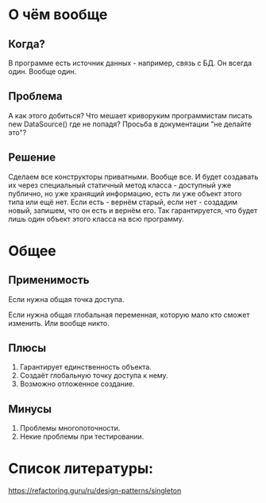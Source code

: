 # О чём вообще
## Когда?
В программе есть источник данных - например, связь с БД. Он всегда один. Вообще один. 

## Проблема
А как этого добиться? Что мешает криворуким программистам писать new DataSource() где не попадя? Просьба в документации "не делайте это"?

## Решение
Сделаем все конструкторы приватными. Вообще все. И будет создавать их через специальный статичный метод класса - доступный уже публично, но уже хранящий информацию, есть ли уже объект этого типа или ещё нет. Если есть - вернём старый, если нет - создадим новый, запишем, что он есть и вернём его.
Так гарантируется, что будет лишь один объект этого класса на всю программу.

# Общее

## Применимость
Если нужна общая точка доступа.

Если нужна общая глобальная переменная, которую мало кто сможет изменить. Или вообще никто.

## Плюсы
1. Гарантирует единственность объекта.
2. Создаёт глобальную точку доступа к нему.
3. Возможно отложенное создание.

## Минусы
1. Проблемы многопоточности.
2. Некие проблемы при тестировании.

# Список литературы:
https://refactoring.guru/ru/design-patterns/singleton
